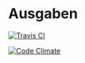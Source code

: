 # Ausgaben

[![Travis CI](https://travis-ci.org/ausgaben/ausgaben.svg?branch=master)](https://travis-ci.org/ausgaben/ausgaben)

[![Code Climate](https://codeclimate.com/github/ausgaben/ausgaben/badges/gpa.svg)](https://codeclimate.com/github/ausgaben/ausgaben)
